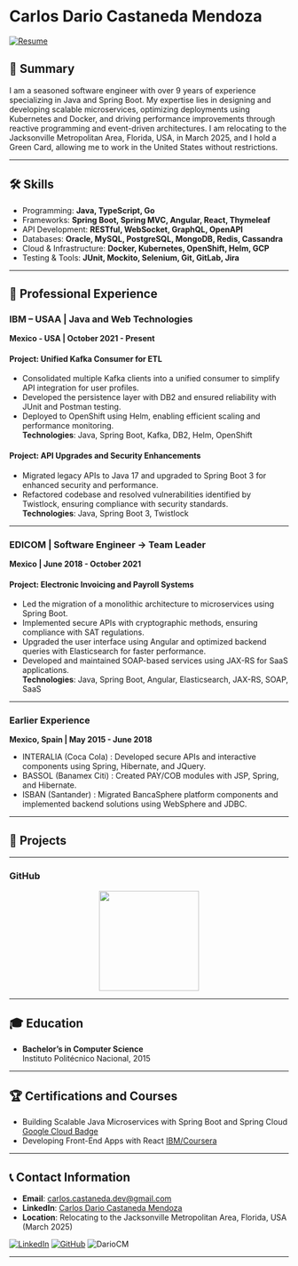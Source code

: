 # Carlos Dario Castaneda Mendoza

[![Resume](https://img.shields.io/badge/Download%20Resume-PDF-blue?style=for-the-badge&logo=adobe)](https://github.com/DarioCM/resumeCV/raw/main/Resume-Carlos-Dario-Castaneda-Mendoza.pdf)


## 👤 Summary

I am a seasoned software engineer with over 9 years of experience specializing in Java and Spring Boot. My expertise lies in designing and developing scalable microservices, optimizing deployments using Kubernetes and Docker, and driving performance improvements through reactive programming and event-driven architectures. I am relocating to the Jacksonville Metropolitan Area, Florida, USA, in March 2025, and I hold a Green Card, allowing me to work in the United States without restrictions.

---

## 🛠 Skills

- Programming: **Java, TypeScript, Go**
- Frameworks: **Spring Boot, Spring MVC, Angular, React, Thymeleaf**
- API Development: **RESTful, WebSocket, GraphQL, OpenAPI**
- Databases: **Oracle, MySQL, PostgreSQL, MongoDB, Redis, Cassandra**
- Cloud & Infrastructure: **Docker, Kubernetes, OpenShift, Helm, GCP**
- Testing & Tools: **JUnit, Mockito, Selenium, Git, GitLab, Jira**

---

## 💼 Professional Experience

### IBM – USAA | Java and Web Technologies  
**Mexico - USA | October 2021 - Present**  

#### Project: Unified Kafka Consumer for ETL  
- Consolidated multiple Kafka clients into a unified consumer to simplify API integration for user profiles.  
- Developed the persistence layer with DB2 and ensured reliability with JUnit and Postman testing.  
- Deployed to OpenShift using Helm, enabling efficient scaling and performance monitoring.  
**Technologies**: Java, Spring Boot, Kafka, DB2, Helm, OpenShift  

#### Project: API Upgrades and Security Enhancements  
- Migrated legacy APIs to Java 17 and upgraded to Spring Boot 3 for enhanced security and performance.  
- Refactored codebase and resolved vulnerabilities identified by Twistlock, ensuring compliance with security standards.  
**Technologies**: Java, Spring Boot 3, Twistlock  

---

### EDICOM | Software Engineer → Team Leader  
**Mexico | June 2018 - October 2021**  

#### Project: Electronic Invoicing and Payroll Systems  
- Led the migration of a monolithic architecture to microservices using Spring Boot.  
- Implemented secure APIs with cryptographic methods, ensuring compliance with SAT regulations.  
- Upgraded the user interface using Angular and optimized backend queries with Elasticsearch for faster performance.  
- Developed and maintained SOAP-based services using JAX-RS for SaaS applications.  
**Technologies**: Java, Spring Boot, Angular, Elasticsearch, JAX-RS, SOAP, SaaS  

---

### Earlier Experience  
**Mexico, Spain | May 2015 - June 2018**  
- INTERALIA (Coca Cola) : Developed secure APIs and interactive components using Spring, Hibernate, and JQuery.  
- BASSOL (Banamex Citi) : Created PAY/COB modules with JSP, Spring, and Hibernate.  
- ISBAN (Santander) : Migrated BancaSphere platform components and implemented backend solutions using WebSphere and JDBC.  
---

## 📂 Projects
---
### GitHub
<p align="center">  
  <a href="https://github.com/DarioCM" target="_blank" rel="noopener noreferrer">  
    <img height="180em" src="https://github-readme-stats-eight-theta.vercel.app/api/top-langs/?username=DarioCM&layout=compact&langs_count=8&theme=nord"/>
  </a>
</p>

---

## 🎓 Education

- **Bachelor’s in Computer Science**  
  Instituto Politécnico Nacional, 2015

---

## 🏆 Certifications  and Courses 

- Building Scalable Java Microservices with Spring Boot and Spring Cloud
  [Google Cloud Badge](https://www.cloudskillsboost.google/public_profiles/9f9df24e-f0e3-44ca-ba00-58a21c93a8b2/badges/9832641)
- Developing Front-End Apps with React
  [IBM/Coursera](https://www.coursera.org/account/accomplishments/verify/T4VQNR4ECOVK?utm_product=course)
  
---

## 📞 Contact Information

- **Email**: carlos.castaneda.dev@gmail.com
- **LinkedIn**: [Carlos Dario Castaneda Mendoza](https://www.linkedin.com/in/carlos-dario-castaneda-mendoza/)
- **Location**: Relocating to the Jacksonville Metropolitan Area, Florida, USA (March 2025)  

[![LinkedIn](https://img.shields.io/badge/LinkedIn-Connect-blue?style=for-the-badge&logo=linkedin)](https://www.linkedin.com/in/carlos-dario-castaneda-mendoza/)
[![GitHub](https://img.shields.io/badge/GitHub-Follow-lightgrey?style=for-the-badge&logo=github)](https://github.com/DarioCM)
<img src="https://komarev.com/ghpvc/?username=DarioCM&label=Profile%20views&color=0e75b6&style=flat" alt="DarioCM" />

---

